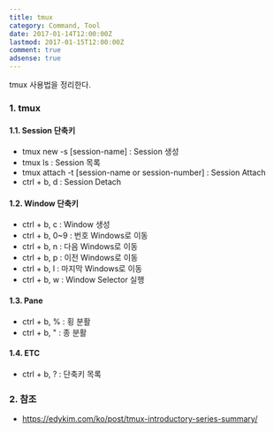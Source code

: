 ```yaml
---
title: tmux
category: Command, Tool
date: 2017-01-14T12:00:00Z
lastmod: 2017-01-15T12:00:00Z
comment: true
adsense: true
---
```


tmux 사용법을 정리한다.

### 1. tmux

#### 1.1. Session 단축키

* tmux new -s [session-name] : Session 생성
* tmux ls : Session 목록
* tmux attach -t [session-name or session-number] : Session Attach
* ctrl + b, d : Session Detach

#### 1.2. Window 단축키

* ctrl + b, c : Window 생성
* ctrl + b, 0~9 : 번호 Windows로 이동
* ctrl + b, n : 다음 Windows로 이동
* ctrl + b, p : 이전 Windows로 이동
* ctrl + b, l : 마지막 Windows로 이동
* ctrl + b, w : Window Selector 실행

#### 1.3. Pane

* ctrl + b, % : 횡 분활
* ctrl + b, " : 종 분활

#### 1.4. ETC

* ctrl + b, ? : 단축키 목록

### 2. 참조

* https://edykim.com/ko/post/tmux-introductory-series-summary/